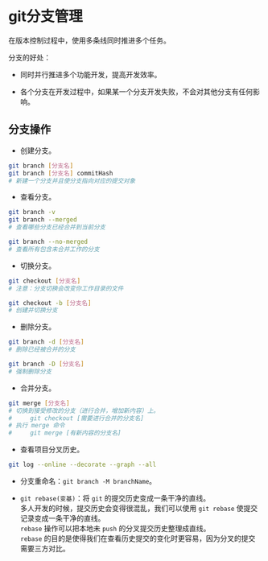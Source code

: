 # git分支管理

在版本控制过程中，使用多条线同时推进多个任务。

分支的好处：

- 同时并行推进多个功能开发，提高开发效率。

- 各个分支在开发过程中，如果某一个分支开发失败，不会对其他分支有任何影响。

## 分支操作

- 创建分支。

```bash
git branch [分支名]
git branch [分支名] commitHash
# 新建一个分支并且使分支指向对应的提交对象
```

- 查看分支。

```bash
git branch -v
git branch --merged
# 查看哪些分支已经合并到当前分支

git branch --no-merged
# 查看所有包含未合并工作的分支
```

- 切换分支。

```bash
git checkout [分支名]
# 注意：分支切换会改变你工作目录的文件

git checkout -b [分支名]
# 创建并切换分支
```

- 删除分支。

```bash
git branch -d [分支名]
# 删除已经被合并的分支

git branch -D [分支名]
# 强制删除分支
```

- 合并分支。

```bash
git merge [分支名]
# 切换到接受修改的分支（进行合并，增加新内容）上。
#     git checkout [需要进行合并的分支名]
# 执行 merge 命令
#     git merge [有新内容的分支名]
```

- 查看项目分叉历史。

```bash
git log --online --decorate --graph --all
```

- 分支重命名：`git branch -M branchName`。

- `git rebase(变基)`：将 `git` 的提交历史变成一条干净的直线。  
多人开发的时候，提交历史会变得很混乱，我们可以使用 `git rebase` 使提交记录变成一条干净的直线。  
`rebase` 操作可以把本地未 `push` 的分叉提交历史整理成直线。  
`rebase` 的目的是使得我们在查看历史提交的变化时更容易，因为分叉的提交需要三方对比。
